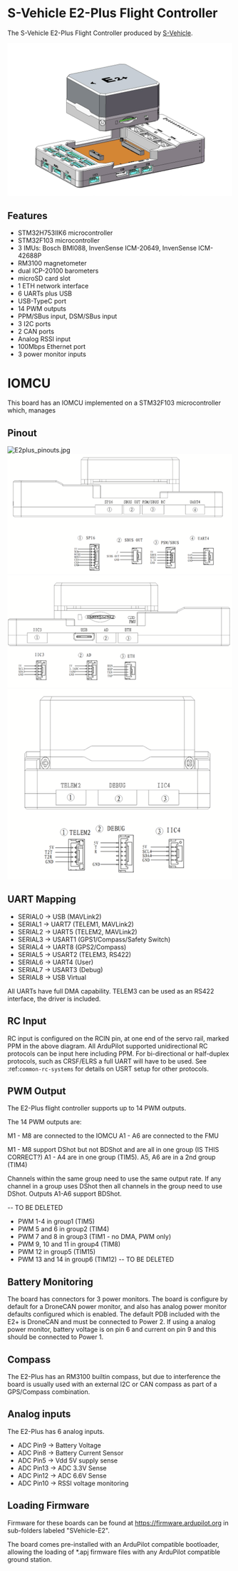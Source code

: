 # S-Vehicle E2-Plus Flight Controller

The S-Vehicle E2-Plus Flight Controller produced by [S-Vehicle](http://svehicle.cn).

![E2Plus.png](E2Plus.png)

## Features

- STM32H753IIK6 microcontroller
- STM32F103 microcontroller
- 3 IMUs: Bosch BMI088, InvenSense ICM-20649, InvenSense ICM-42688P
- RM3100 magnetometer
- dual ICP-20100 barometers
- microSD card slot
- 1 ETH network interface
- 6 UARTs plus USB
- USB-TypeC port
- 14 PWM outputs
- PPM/SBus input, DSM/SBus input
- 3 I2C ports
- 2 CAN ports 
- Analog RSSI input
- 100Mbps Ethernet port
- 3 power monitor inputs

# IOMCU

This board has an IOMCU implemented on a STM32F103 microcontroller which, manages 

## Pinout

![E2plus_pinouts.jpg](E2plus-Top.png)
![E2plus_pinouts-left.png](E2plus-pinouts-left.png)
![E2plus_pinouts-right.png](E2plus-pinouts-right.png)
![E2plus_pinouts-front.png](E2plus-pinouts-front.png)

## UART Mapping

- SERIAL0 -> USB (MAVLink2)
- SERIAL1 -> UART7 (TELEM1, MAVLink2)
- SERIAL2 -> UART5 (TELEM2, MAVLink2)
- SERIAL3 -> USART1 (GPS1/Compass/Safety Switch)
- SERIAL4 -> UART8 (GPS2/Compass)
- SERIAL5 -> USART2 (TELEM3, RS422)
- SERIAL6 -> UART4 (User)
- SERIAL7 -> USART3 (Debug)
- SERIAL8 -> USB Virtual

All UARTs have full DMA capability. TELEM3 can be used as an RS422 interface, the driver is included.

## RC Input

RC input is configured on the RCIN pin, at one end of the servo rail, marked PPM in the above diagram. All ArduPilot supported unidirectional RC protocols can be input here including PPM. For bi-directional or half-duplex protocols, such as CRSF/ELRS a full UART will have to be used. See :ref:`common-rc-systems` for details on USRT setup for other protocols.

## PWM Output

The E2-Plus flight controller supports up to 14 PWM outputs.

The 14 PWM outputs are:

M1 - M8 are connected to the IOMCU
A1 - A6 are connected to the FMU

M1 - M8 support DShot but not BDShot and are all in one group (IS THIS CORRECT?)
A1 - A4 are in one group (TIM5). 
A5, A6 are in a 2nd group (TIM4)

Channels within the same group need to use the same output rate. If any channel in a group uses DShot then all channels in the group need to use DShot. Outputs A1-A6 support BDShot.

-- TO BE DELETED
- PWM 1-4 in group1 (TIM5)
- PWM 5 and 6 in group2 (TIM4)
- PWM 7 and 8 in group3 (TIM1 - no DMA, PWM only)
- PWM 9, 10 and 11 in group4 (TIM8)
- PWM 12 in group5 (TIM15)
- PWM 13 and 14 in group6 (TIM12)
-- TO BE DELETED


## Battery Monitoring

The board has connectors for 3 power monitors. The board is configure by default for a DroneCAN power monitor, and also has analog power monitor defaults configured which is enabled. The default PDB included with the E2+ is DroneCAN and must be connected to Power 2. If using a analog power monitor, battery voltage is on pin 6 and current on pin 9 and this should be connected to Power 1.  

## Compass

The E2-Plus has an RM3100 builtin compass, but due to interference the board is usually used with an external I2C or CAN compass as part of a GPS/Compass combination.

## Analog inputs

The E2-Plus has 6 analog inputs.

- ADC Pin9 -> Battery Voltage
- ADC Pin8 -> Battery Current Sensor
- ADC Pin5 -> Vdd 5V supply sense
- ADC Pin13 -> ADC 3.3V Sense
- ADC Pin12 -> ADC 6.6V Sense
- ADC Pin10 -> RSSI voltage monitoring

## Loading Firmware

Firmware for these boards can be found at https://firmware.ardupilot.org in sub-folders labeled "SVehicle-E2".

The board comes pre-installed with an ArduPilot compatible bootloader, allowing the loading of *.apj firmware files with any ArduPilot compatible ground station.
